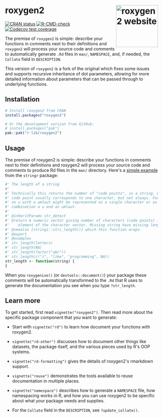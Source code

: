 # roxygen2 <a href="https://roxygen2.r-lib.org"><img src="man/figures/logo.png" align="right" height="138" alt="roxygen2 website" /></a>

<!-- badges: start -->
[![CRAN status](https://www.r-pkg.org/badges/version/roxygen2)](https://CRAN.R-project.org/package=roxygen2)
[![R-CMD-check](https://github.com/r-lib/roxygen2/actions/workflows/R-CMD-check.yaml/badge.svg)](https://github.com/r-lib/roxygen2/actions/workflows/R-CMD-check.yaml)
[![Codecov test coverage](https://codecov.io/gh/r-lib/roxygen2/branch/main/graph/badge.svg)](https://app.codecov.io/gh/r-lib/roxygen2?branch=main)
<!-- badges: end -->

The premise of `roxygen2` is simple: describe your functions in comments next to
their definitions and `roxygen2` will process your source code and comments to
automatically generate `.Rd` files in `man/`, `NAMESPACE`, and, if needed, the
`Collate` field in `DESCRIPTION`.

This version of `roxygen2` is a fork of the original which fixes some issues and 
supports recursive inheritance of dot parameters, allowing for more detailed
information about parameters that can be passed through to underlying functions.

## Installation 

```R
# Install roxygen2 from CRAN
install.packages("roxygen2")

# Or the development version from GitHub:
# install.packages("pak")
pak::pak("r-lib/roxygen2")
```

## Usage

The premise of roxygen2 is simple: describe your functions in comments next to
their definitions and roxygen2 will process your source code and comments to
produce Rd files in the `man/` directory.  Here's a [simple
example](https://stringr.tidyverse.org/reference/str_length.html) from the
`stringr` package:

```R
#' The length of a string
#'
#' Technically this returns the number of "code points", in a string. One
#' code point usually corresponds to one character, but not always. For example,
#' an u with a umlaut might be represented as a single character or as the
#' combination a u and an umlaut.
#'
#' @inheritParams str_detect
#' @return A numeric vector giving number of characters (code points) in each
#'    element of the character vector. Missing string have missing length.
#' @seealso [stringi::stri_length()] which this function wraps.
#' @export
#' @examples
#' str_length(letters)
#' str_length(NA)
#' str_length(factor("abc"))
#' str_length(c("i", "like", "programming", NA))
str_length <- function(string) {
}
```

When you `roxygenise()` (or `devtools::document()`) your package these comments
will be automatically transformed to the `.Rd` that R uses to generate the
documentation you see when you type `?str_length`.

## Learn more

To get started, first read `vignette("roxygen2")`. Then read more about the
specific package component that you want to generate:

* Start with `vignette("rd")` to learn how document your functions with roxygen2.

* `vignette("rd-other")` discusses how to document other things like datasets, 
the package itself, and the various pieces used by R's OOP systems.

* `vignette("rd-formatting")` gives the details of roxygen2's rmarkdown support.

* `vignette("reuse")` demonstrates the tools available to reuse documentation in 
multiple places.

* `vignette("namespace")` describes how to generate a `NAMESPACE` file, how 
namespacing works in R, and how you can use roxygen2 to be 
specific about what your package needs and supplies.

* For the `Collate` field in the `DESCRIPTION`, see `?update_collate()`.
